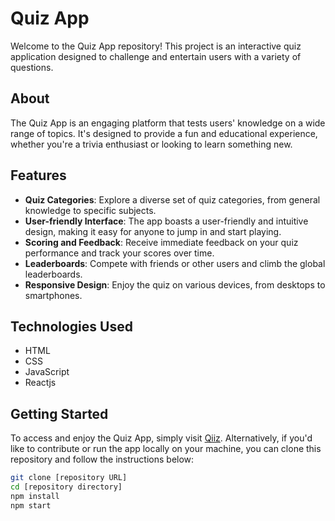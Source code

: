 # Quiz App

Welcome to the Quiz App repository! This project is an interactive quiz application designed to challenge and entertain users with a variety of questions.

## About

The Quiz App is an engaging platform that tests users' knowledge on a wide range of topics. It's designed to provide a fun and educational experience, whether you're a trivia enthusiast or looking to learn something new.

## Features

- **Quiz Categories**: Explore a diverse set of quiz categories, from general knowledge to specific subjects.
- **User-friendly Interface**: The app boasts a user-friendly and intuitive design, making it easy for anyone to jump in and start playing.
- **Scoring and Feedback**: Receive immediate feedback on your quiz performance and track your scores over time.
- **Leaderboards**: Compete with friends or other users and climb the global leaderboards.
- **Responsive Design**: Enjoy the quiz on various devices, from desktops to smartphones.

## Technologies Used

- HTML
- CSS
- JavaScript
- Reactjs

## Getting Started

To access and enjoy the Quiz App, simply visit [Qiiz](https://quiz-app-alpha-ebon.vercel.app/). Alternatively, if you'd like to contribute or run the app locally on your machine, you can clone this repository and follow the instructions below:

```bash
git clone [repository URL]
cd [repository directory]
npm install
npm start
